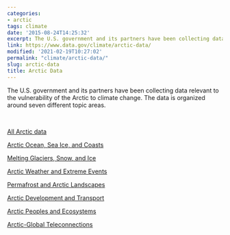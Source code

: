 ```yaml
---
categories:
- arctic
tags: climate
date: '2015-08-24T14:25:32'
excerpt: The U.S. government and its partners have been collecting data relevant to the vulnerability of the Arctic to climate change. &nbsp; The data is organized around &nbsp; seven &nbsp; different topic areas. &nbsp; All Arctic data Arctic Ocean, Sea Ice, and Coasts Melting Glaciers, Snow, and ...
link: https://www.data.gov/climate/arctic-data/
modified: '2021-02-19T10:27:02'
permalink: "climate/arctic-data/"
slug: arctic-data
title: Arctic Data
---
```


The U.S. government and its partners have been collecting data relevant to the vulnerability of the Arctic to climate change. The data is organized around seven different topic areas.


  


[All Arctic data](http://catalog.data.gov/dataset?groups=climate5434&vocab_category_all=Arctic&_vocab_category_all_limit=0)


[Arctic Ocean, Sea Ice, and Coasts](http://catalog.data.gov/dataset?groups=climate5434&_vocab_category_all_limit=0&vocab_category_all=Arctic&vocab_category_all=Arctic+Ocean%2C+Sea+Ice+and+Coasts)


[Melting Glaciers, Snow, and Ice](http://catalog.data.gov/dataset?groups=climate5434&_vocab_category_all_limit=0&vocab_category_all=Arctic&vocab_category_all=Melting+Glaciers%2C+Snow+and+Ice)


[Arctic Weather and Extreme Events](http://catalog.data.gov/dataset?groups=climate5434&_vocab_category_all_limit=0&vocab_category_all=Arctic&vocab_category_all=Arctic+Weather+and+Extreme+Events)


[Permafrost and Arctic Landscapes](http://catalog.data.gov/dataset?groups=climate5434&_vocab_category_all_limit=0&vocab_category_all=Arctic&vocab_category_all=Permafrost+and+Arctic+Landscapes)


[Arctic Development and Transport](http://catalog.data.gov/dataset?groups=climate5434&_vocab_category_all_limit=0&vocab_category_all=Arctic&vocab_category_all=Arctic+Development+and+Transport)


[Arctic Peoples and Ecosystems](http://catalog.data.gov/dataset?groups=climate5434&_vocab_category_all_limit=0&vocab_category_all=Arctic&vocab_category_all=Arctic+Peoples+and+Ecosystems)


[Arctic-Global Teleconnections](http://catalog.data.gov/dataset?groups=climate5434&_vocab_category_all_limit=0&vocab_category_all=Arctic&vocab_category_all=Arctic-Global+Teleconnections)






